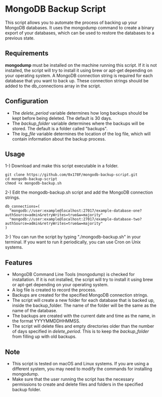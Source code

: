 # MongoDB Backup Script

This script allows you to automate the process of backing up your MongoDB databases. It uses the mongodump command to create a binary export of your databases, which can be used to restore the databases to a previous state.

## Requirements

**mongodump** must be installed on the machine running this script. If it is not installed, the script will try to install it using brew or apt-get depending on your operating system.
A MongoDB connection string is required for each database that you want to back up. These connection strings should be added to the db_connections array in the script.

## Configuration

- The _delete_period_ variable determines how long backups should be kept before being deleted. The default is 30 days.
- The _backup_folder_ variable determines where the backups will be stored. The default is a folder called "backups".
- The _log_file_ variable determines the location of the log file, which will contain information about the backup process.

## Usage

1-) Download and make this script executable in a folder.

```ssh
git clone https://github.com/0x178F/mongodb-backup-script.git
cd mongodb-backup-script
chmod +x mongodb-backup.sh
```

2-) Edit the mongodb-backup.sh script and add the MongoDB connection strings.

```ssh
db_connections=(
  "mongodb://user:example@localhost:27017/example-database-one?authSource=admin&retryWrites=true&w=majority"
  "mongodb://user:example@localhost:27017/example-database-two?authSource=admin&retryWrites=true&w=majority"
)
```

3-) You can run the script by typing "./mongodb-backup.sh" in your terminal. If you want to run it periodically, you can use Cron on Unix systems.

## Features

- MongoDB Command Line Tools (mongodump) is checked for installation. If it is not installed, the script will try to install it using brew or apt-get depending on your operating system.
- A log file is created to record the process.
- Backups are created for the specified MongoDB connection strings.
- The script will create a new folder for each database that is backed up, inside the backup_folder. The name of the folder will be the same as the name of the database.
- The backups are created with the current date and time as the name, in the format YYYYMMDDHHMMSS.
- The script will delete files and empty directories older than the number of days specified in _delete_period_. This is to keep the _backup_folder_ from filling up with old backups.

## Note

- This script is tested on macOS and Linux systems. If you are using a different system, you may need to modify the commands for installing mongodump.
- Make sure that the user running the script has the necessary permissions to create and delete files and folders in the specified backup folder.
